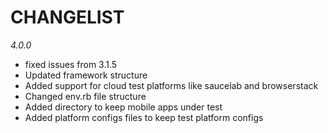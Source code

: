 # CHANGELIST

*4.0.0*
- fixed issues from 3.1.5
- Updated framework structure
- Added support for cloud test platforms like saucelab and browserstack
- Changed env.rb file structure
- Added directory to keep mobile apps under test 
- Added platform configs files to keep test platform configs